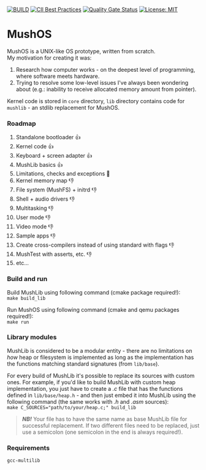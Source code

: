 [![BUILD](https://github.com/pseusys/MushOS/actions/workflows/build.yml/badge.svg)](https://github.com/pseusys/MushOS/actions/workflows/build.yml)
[![CII Best Practices](https://bestpractices.coreinfrastructure.org/projects/4018/badge)](https://bestpractices.coreinfrastructure.org/projects/4018)
[![Quality Gate Status](https://sonarcloud.io/api/project_badges/measure?project=pseusys_MushOS&metric=alert_status)](https://sonarcloud.io/summary/new_code?id=pseusys_MushOS)
[![License: MIT](https://img.shields.io/badge/License-MIT-yellow.svg)](https://opensource.org/licenses/MIT)

# MushOS

MushOS is a UNIX-like OS prototype, written from scratch.  
My motivation for creating it was:
1. Research how computer works - on the deepest level of programming, where software meets hardware.
2. Trying to resolve some low-level issues I've always been wondering about (e.g.: inability to receive allocated memory amount from pointer).

Kernel code is stored in `core` directory, `lib` directory contains code for `mushlib` - an stdlib replacement for MushOS.  


### Roadmap

1. Standalone bootloader 👍
2. Kernel code 👍
3. Keyboard + screen adapter 👍
4. MushLib basics 👍
5. Limitations, checks and exceptions 🤙
6. Kernel memory map 👎
7. File system (MushFS) + initrd 👎
8. Shell + audio drivers 👎
9. Multitasking 👎
10. User mode 👎
11. Video mode 👎
12. Sample apps 👎
13. Create cross-compilers instead of using standard with flags 👎
14. MushTest with asserts, etc. 👎
15. etc...


### Build and run

Build MushLib using following command (cmake package required!):  
`make build_lib`

Run MushOS using following command (cmake and qemu packages required!):  
`make run`


### Library modules

MushLib is considered to be a modular entity - there are no limitations on *how* heap or filesystem is implemented as long as the implementation has the functions matching standard signatures (from `lib/base`).

For every build of MushLib it's possible to replace its sources with custom ones.
For example, if you'd like to build MushLib with custom heap implementation, you just have to create a *.c* file that has the functions defined in `lib/base/heap.h` - and then just embed it into MushLib using the following command (the same works with *.h* and *.asm* sources):  
`make C_SOURCES="path/to/your/heap.c;" build_lib`

> **_NB!_** Your file has to have the same name as base MushLib file for successful replacement.
> If two different files need to be replaced, just use a semicolon (one semicolon in the end is always required!).

### Requirements

`gcc-multilib`
